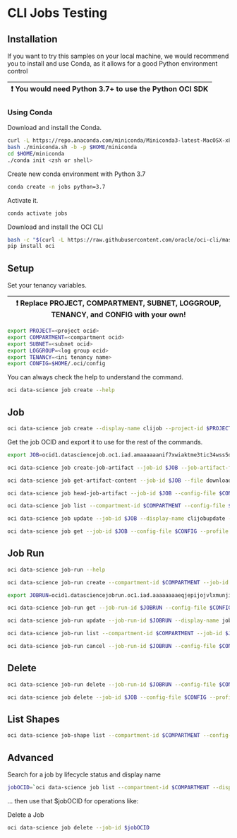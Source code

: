 # CLI Jobs Testing

## Installation

If you want to try this samples on your local machine, we would recommend you to install and use Conda, as it allows for a good Python environment control

| :exclamation:  You would need Python 3.7+ to use the Python OCI SDK |
|-----------------------------------------|

### Using Conda

Download and install the Conda.

```bash
curl -L https://repo.anaconda.com/miniconda/Miniconda3-latest-MacOSX-x86_64.sh >> miniconda.sh
bash ./miniconda.sh -b -p $HOME/miniconda
cd $HOME/miniconda
./conda init <zsh or shell>
```

Create new conda environment with Python 3.7

```bash
conda create -n jobs python=3.7
```

Activate it.

```bash
conda activate jobs
```

Download and install the OCI CLI

```bash
bash -c "$(curl -L https://raw.githubusercontent.com/oracle/oci-cli/master/scripts/install/install.sh)"
pip install oci
```

## Setup

Set your tenancy variables.

| :exclamation:  Replace PROJECT, COMPARTMENT, SUBNET, LOGGROUP, TENANCY, and CONFIG with your own! |
|-----------------------------------------|

```bash
export PROJECT=<project ocid>
export COMPARTMENT=<compartment ocid>
export SUBNET=<subnet ocid>
export LOGGROUP=<log group ocid>
export TENANCY=<ini tenancy name>
export CONFIG=$HOME/.oci/config
```

You can always check the help to understand the command.

```bash
oci data-science job create --help
```

## Job

```bash
oci data-science job create --display-name clijob --project-id $PROJECT --compartment-id $COMPARTMENT --configuration-details file://job_config_details.json --infrastructure-configuration-details file://job_infra_config_details.json --log-configuration-details file://job_log_configuration_details.json --config-file $CONFIG --profile $TENANCY
```

Get the job OCID and export it to use for the rest of the commands.

```bash
export JOB=ocid1.datasciencejob.oc1.iad.amaaaaaanif7xwiaktme3tic34wss5d63afhvl27mfep4cxvqoa7za3cly3a
```

```bash
oci data-science job create-job-artifact --job-id $JOB --job-artifact-file hello_world_job.py --content-disposition 'attachment; filename=hello_world_job.py' --config-file $CONFIG --profile $TENANCY
```

```bash
oci data-science job get-artifact-content --job-id $JOB --file download.py --config-file $CONFIG --profile $TENANCY
```

```bash
oci data-science job head-job-artifact --job-id $JOB --config-file $CONFIG --profile $TENANCY
```

```bash
oci data-science job list --compartment-id $COMPARTMENT --config-file $CONFIG --profile $TENANCY
```

```bash
oci data-science job update --job-id $JOB --display-name clijobupdate --config-file $CONFIG --profile $TENANCY
```

```bash
oci data-science job get --job-id $JOB --config-file $CONFIG --profile $TENANCY
```

## Job Run

```bash
oci data-science job-run --help
```

```bash
oci data-science job-run create --compartment-id $COMPARTMENT --job-id $JOB --project-id $PROJECT --configuration-override-details file://job_configuration_override_details.json  --log-configuration-override-details file://job_log_configuration_override_details.json --config-file $CONFIG --profile $TENANCY
```

```bash
export JOBRUN=ocid1.datasciencejobrun.oc1.iad.aaaaaaaaeqjepijojvlxmunjidu6bvw7aep32gelazccxlkt5skxncar37iq
```

```bash
oci data-science job-run get --job-run-id $JOBRUN --config-file $CONFIG --profile $TENANCY
```

```bash
oci data-science job-run update --job-run-id $JOBRUN --display-name jobrunupdated --config-file $CONFIG --profile $TENANCY
```

```bash
oci data-science job-run list --compartment-id $COMPARTMENT --job-id $JOB --config-file $CONFIG --profile $TENANCY
```

```bash
oci data-science job-run cancel --job-run-id $JOBRUN --config-file $CONFIG --profile $TENANCY
```

## Delete

```bash
oci data-science job-run delete --job-run-id $JOBRUN --config-file $CONFIG --profile $TENANCY
```

```bash
oci data-science job delete --job-id $JOB --config-file $CONFIG --profile $TENANCY
```

## List Shapes

```bash
oci data-science job-shape list --compartment-id $COMPARTMENT --config-file $CONFIG --profile $TENANCY
```

## Advanced

Search for a job by lifecycle status and display name

```bash
jobOCID=`oci data-science job list --compartment-id $COMPARTMENT --display-name $YOURJOBNAME --lifecycle-state ACTIVE | grep ocid1.datasciencejob.oc1 | cut -d "\"" -f 4`
```

... then use that $jobOCID for operations like:

Delete a Job

```bash
oci data-science job delete --job-id $jobOCID
```
